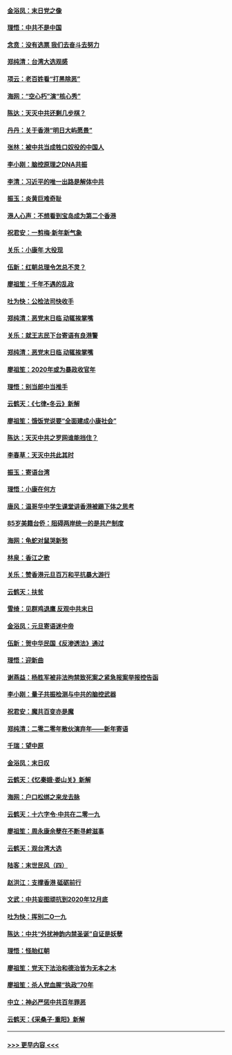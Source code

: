 #### [金浴凤：末日党之像](../pages/nsc993/n11787475.md?t=01130411) 
#### [理悟：中共不是中国](../pages/nsc993/n11787463.md?t=01130411) 
#### [念贲：没有选票  我们去奋斗去努力](../pages/nsc993/n11787398.md?t=01130411) 
#### [郑纯清：台湾大选观感](../pages/nsc993/n11786210.md?t=01130411) 
#### [项云：老百姓看“打黑除恶”](../pages/nsc993/n11785398.md?t=01130411) 
#### [海网：“空心朽”演“核心秀”](../pages/nsc993/n11783874.md?t=01130411) 
#### [陈达：天灭中共还剩几步棋？](../pages/nsc993/n11783719.md?t=01130411) 
#### [丹丹：关于香港“明日大屿愿景”](../pages/nsc993/n11783273.md?t=01130411) 
#### [张林：被中共当成牲口奴役的中国人](../pages/nsc993/n11782397.md?t=01130411) 
#### [李小刚：脑控原理之DNA共振](../pages/nsc993/n11780962.md?t=01130411) 
#### [李清：习近平的唯一出路是解体中共](../pages/nsc993/n11780866.md?t=01130411) 
#### [振玉：炎黄巨难奇耻](../pages/nsc993/n11779632.md?t=01130411) 
#### [港人心声：不想看到宝岛成为第二个香港](../pages/nsc993/n11778817.md?t=01130411) 
#### [祝君安：一剪梅‧新年新气象](../pages/nsc993/n11776340.md?t=01130411) 
#### [关乐：小康年 大役现](../pages/nsc993/n11774213.md?t=01130411) 
#### [伍新：红朝总理令怎总不灵？](../pages/nsc993/n11770813.md?t=01130411) 
#### [廖祖笙：千年不遇的乱政](../pages/nsc993/n11770373.md?t=01130411) 
#### [吐为快：公检法司快收手](../pages/nsc993/n11770359.md?t=01130411) 
#### [郑纯清：恶党末日临 动辄挨掌嘴](../pages/nsc993/n11769912.md?t=01130411) 
#### [关乐：就王志民下台寄语有良港警](../pages/nsc993/n11769903.md?t=01130411) 
#### [郑纯清：恶党末日临 动辄挨掌嘴](../pages/nsc993/n11769356.md?t=01130411) 
#### [廖祖笙：2020年或为暴政收官年](../pages/nsc993/n11768216.md?t=01130411) 
#### [理悟：别当郎中当推手](../pages/nsc993/n11768243.md?t=01130411) 
#### [云鹤天：《七律▪冬云》新解](../pages/nsc993/n11768204.md?t=01130411) 
#### [廖祖笙：饿饭党说要“全面建成小康社会”](../pages/nsc993/n11767482.md?t=01130411) 
#### [陈达：天灭中共之罗网谁能挡住？](../pages/nsc993/n11767465.md?t=01130411) 
#### [李春草：天灭中共此其时](../pages/nsc993/n11767452.md?t=01130411) 
#### [振玉：寄语台湾](../pages/nsc993/n11767432.md?t=01130411) 
#### [理悟：小康在何方](../pages/nsc993/n11767394.md?t=01130411) 
#### [唐风：温哥华中学生课堂讲香港被踢下体之思考](../pages/nsc993/n11766848.md?t=01130411) 
#### [85岁美籍台侨：阻碍两岸统一的是共产制度](../pages/nsc993/n11765043.md?t=01130411) 
#### [海网：龟蛇对鼠哭新愁](../pages/nsc993/n11764895.md?t=01130411) 
#### [林泉：香江之歌](../pages/nsc993/n11764415.md?t=01130411) 
#### [关乐：赞香港元旦百万和平抗暴大游行](../pages/nsc993/n11764382.md?t=01130411) 
#### [云鹤天：扶贫](../pages/nsc993/n11764245.md?t=01130411) 
#### [雪绮：见群鸡退鹰  反观中共末日](../pages/nsc993/n11762112.md?t=01130411) 
#### [金浴凤：元旦寄语迷中帝](../pages/nsc993/n11761788.md?t=01130411) 
#### [伍新：贺中华民国《反渗透法》通过](../pages/nsc993/n11761994.md?t=01130411) 
#### [理悟：迎新曲](../pages/nsc993/n11761152.md?t=01130411) 
#### [谢燕益：杨胜军被非法拘禁致死案之紧急报案举报控告函](../pages/nsc993/n11756134.md?t=01130411) 
#### [李小刚：量子共振检测与中共的脑控武器](../pages/nsc993/n11754518.md?t=01130411) 
#### [祝君安：魔共百变亦是魔](../pages/nsc993/n11754469.md?t=01130411) 
#### [郑纯清：二零二零年散伙演弃年——新年寄语](../pages/nsc993/n11754195.md?t=01130411) 
#### [千瑞：望中原](../pages/nsc993/n11754159.md?t=01130411) 
#### [金浴凤：末日叹](../pages/nsc993/n11752359.md?t=01130411) 
#### [云鹤天：《忆秦娥‧娄山关》新解](../pages/nsc993/n11752348.md?t=01130411) 
#### [海网：户口松绑之来龙去脉](../pages/nsc993/n11752328.md?t=01130411) 
#### [云鹤天：十六字令‧中共在二零一九](../pages/nsc993/n11752305.md?t=01130411) 
#### [廖祖笙：周永康余孽在不断寻衅滋事](../pages/nsc993/n11751013.md?t=01130411) 
#### [云鹤天：观台湾大选](../pages/nsc993/n11751007.md?t=01130411) 
#### [陆客：末世民风（四）](../pages/nsc993/n11749203.md?t=01130411) 
#### [赵洪江：支撑香港 砥砺前行](../pages/nsc993/n11748482.md?t=01130411) 
#### [文武：中共妄图顽抗到2020年12月底](../pages/nsc993/n11748446.md?t=01130411) 
#### [吐为快：挥别二O一九](../pages/nsc993/n11748411.md?t=01130411) 
#### [陈达：中共“外扰神韵内禁圣诞”自证是妖孽](../pages/nsc993/n11748226.md?t=01130411) 
#### [理悟：怪胎红朝](../pages/nsc993/n11748206.md?t=01130411) 
#### [廖祖笙：党天下法治和德治皆为无本之木](../pages/nsc993/n11748135.md?t=01130411) 
#### [廖祖笙：杀人党血腥“执政”70年](../pages/nsc993/n11745144.md?t=01130411) 
#### [中立：神必严惩中共百年罪恶](../pages/nsc993/n11744970.md?t=01130411) 
#### [云鹤天：《采桑子‧重阳》新解](../pages/nsc993/n11744948.md?t=01130411) 

----
#### [ >>> 更早内容 <<< ](../indexes/nsc993-earlier.md)

